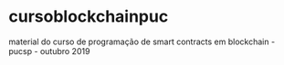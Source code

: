 # cursoblockchainpuc
material do curso de programação de smart contracts em blockchain - pucsp - outubro 2019
